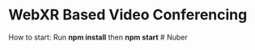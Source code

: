 # WebXR Based Video Conferencing

How to start:
Run **npm install** then **npm start**
#   N u b e r  
 